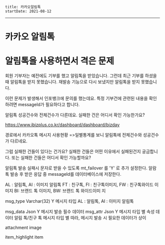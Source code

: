 ```
title: 카카오알림톡
startDate: 2021-08-12
```
---

# 카카오 알림톡

# 알림톡을 사용하면서 격은 문제

회원 기부자는 예전에도 기부를 했고 알림톡을 받았습니다.
그런데
최근 기부를 하셨을 때 알림톡을 받지 못했습니다.
재발송 기능으로 다시 보냈지만 알림톡을 받지 못했습니다.

이런 문제가 발생해서 인포뱅크에 문의를 했는데요.
특정 기부건에 관련된 내용을 확인하려면
messageId가 필요하다고 합니다.


알림톡 성공건수와 전체건수가 다른데요. 실패한 건은 어디서 확인 가능한가요?


https://www.ibizplus.co.kr/dashboard/dashboard/bizday

경로에서 카카오톡 메시지 사용현황 =>일별통계를 보니
알림톡에 전체건수와 성공건수가 다르네요.

그럼 실패한 건들이 있다는 건가요?
실패한 건들은 어떤 이유에서 실패된건지 궁금합니다.
또는 실패한 건들은 어디서 확인 가능할까요?


알림톡 발송 실패시 문자로 받을 수 있도록 mt_failover 를 'Y' 로 추가 설정한다.
알람톡 발송 후 받은 응답 중 messageId를 데이터베이스에 저장한다.


AL : 알림톡, AI : 이미지 알림톡
FT : 친구톡, FI : 친구톡이미지, FW : 친구톡와이드
이미지
BI: 브랜드 톡 이미지, BW: 브랜드 톡 와이드이미
지




msg_type Varchar(32) Y 메시지 타입
AL : 알림톡, AI : 이미지 알림톡

msg_data Json Y 메시지 발송 필수 데이터
msg_attr Json Y 메시지 타입 별 속성 데이터
알림 톡/친구 톡 메시지 타입 별 따라,
메시지 발송 시 필요한 데이터가 상이




attachment
image


item_highlight
item




